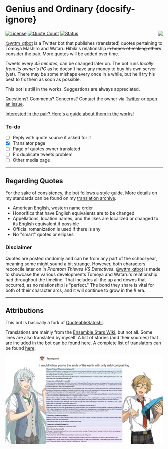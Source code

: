 # Genius and Ordinary {docsify-ignore}

<img align="right" style="max-width:50%;max-height:auto" src="https://user-images.githubusercontent.com/23179278/87398281-85c97880-c56a-11ea-9510-044666dafcf2.png">

[![License](https://img.shields.io/github/license/watatomo/wttm_qtbot)](https://github.com/watatomo/wttm_qtbot/blob/master/LICENSE)
[![Quote Count](https://img.shields.io/badge/quote%20count-350-blue.svg)](stories.md)
[![Status](https://img.shields.io/badge/status-running-brightgreen.svg)](https://twitter.com/wttm_qtbot)

[@wttm_qtbot](https://twitter.com/wttm_qtbot) is a Twitter bot that publishes (translated) quotes pertaining to Tomoya Mashiro and Wataru Hibiki's relationship ~~in hopes of making others consider the pair~~. More quotes will be added over time.

Tweets every *45 minutes*, can be changed later on. The bot runs *locally from its owner's PC* as he doesn't have any money to buy his own server (yet). There may be some mishaps every once in a while, but he'll try his best to fix them as soon as possible.

This bot is still in the works. Suggestions are always appreciated.

Questions? Comments? Concerns? Contact the owner via [Twitter](https://twitter.com/riamuyumemi) or [open an issue](https://github.com/watatomo/wttm_qtbot/issues).

[Interested in the pair? Here's a guide about them in the works!](https://docs.google.com/spreadsheets/d/18ylSdsvVpY8lNWUp9sW9XWG7DFcxFyQO8QfMf5267tc/edit?usp=sharing)

### To-do

- [ ] Reply with quote source if asked for it
- [x] Translator page
- [ ] Page of quotes owner translated
- [ ] Fix duplicate tweets problem
- [ ] Other media page

---

## Regarding Quotes

For the sake of consistency, the bot follows a style guide. More details on my standards can be found on my [translation archive](https://watatomo.github.io/tl/about/#Personal-Style-Guide).

- American English, western name order
- Honorifics that have English equivalents are to be changed
- Appellations, location names, and the likes are localized or changed to its English equivalent if possible
- Official romanization is used if there is any
- No "smart" quotes or ellipses

### Disclaimer

Quotes are posted randomly and can be from any part of the school year, meaning some might sound a bit strange. However, both characters reconcile later on in *Phantom Thieves VS Detectives*. [@wttm_qtbot](https://twitter.com/wttm_qtbot) is made to showcase the various developments Tomoya and Wataru's relationship had throughout the timeline. That includes all the up and downs that occurred, as no relationship is "perfect." The bond they share is vital for both of their character arcs, and it will continue to grow in the *!!* era.

---

## Attributions

This bot is basically a fork of [QuoteableSatoshi](https://github.com/dergigi/QuotableSatoshi).

Translations are mainly from the [Ensemble Stars Wiki](https://ensemble-stars.fandom.com), but not all. Some lines are also translated by myself. A list of stories (and their sources) that are included in the bot can be found [here](stories.md). A complete list of translators can be found [here](translators.md).

<img style="max-width:100%;max-height:auto" src="img/shitpost.png">
